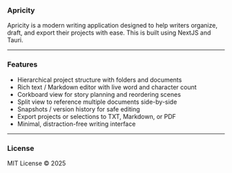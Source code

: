 ### Apricity

Apricity is a modern writing application designed to help writers organize, draft, and export their projects with ease. 
This is built using NextJS and Tauri.

---

### Features

* Hierarchical project structure with folders and documents
* Rich text / Markdown editor with live word and character count
* Corkboard view for story planning and reordering scenes
* Split view to reference multiple documents side-by-side
* Snapshots / version history for safe editing
* Export projects or selections to TXT, Markdown, or PDF
* Minimal, distraction-free writing interface

---

### License

MIT License © 2025
